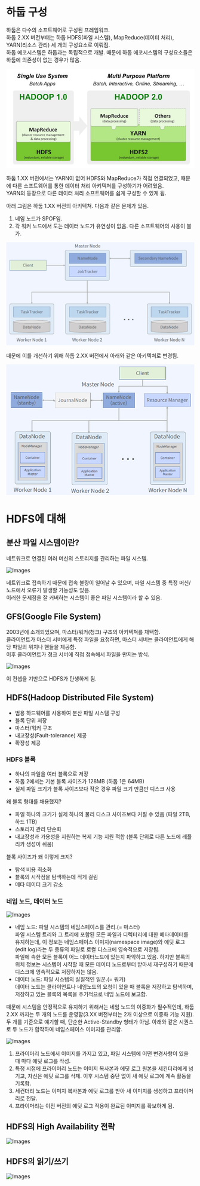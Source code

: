 # 하둡 구성

하둡은 다수의 소프트웨어로 구성된 프레임워크.  
하둡 2.XX 버전부터는 하둡 HDFS(파일 시스템), MapReduce(데이터 처리), YARN(리소스 관리) 세 개의 구성요소로 이뤄짐.  
하둡 에코시스템은 하둡과는 독립적으로 개발. 때문에 하둡 에코시스템의 구성요소들은 하둡에 의존성이 없는 경우가 많음.  

![Images](../../Images/1-17.PNG)

하둡 1.XX 버전에서는 YARN이 없어 HDFS와 MapReduce가 직접 연결되었고, 때문에 다른 소프트웨어를 통한 데이터 처리 아키텍쳐를 구성하기가 어려웠음.  
YARN의 등장으로 다른 데이터 처리 소프트웨어를 쉽게 구성할 수 있게 됨.  

아래 그림은 하둡 1.XX 버전의 아키텍쳐. 다음과 같은 문제가 있음.  
1. 네임 노드가 SPOF임.
2. 각 워커 노드에서 도는 데이터 노드가 유연성이 없음. 다른 소프트웨어의 사용이 불가.

![Images](../../Images/1-18.PNG)

때문에 이를 개선하기 위해 하둡 2.XX 버전에서 아래와 같은 아키텍쳐로 변경됨.  

![Images](../../Images/1-19.PNG)

# HDFS에 대해

## 분산 파일 시스템이란?

네트워크로 연결된 여러 머신의 스토리지를 관리하는 파일 시스템.  

![Images](https://www.quobyte.com/wp-content/uploads/2022/09/distributed-file-system.svg)

네트워크로 접속하기 때문에 접속 불량이 일어날 수 있으며, 파일 시스템 중 특정 머신/노드에서 오류가 발생할 가능성도 있음.  
이러한 문제점을 잘 커버하는 시스템이 좋은 파일 시스템이라 할 수 있음.  

## GFS(Google File System)

2003년에 소개되었으며, 마스터/워커(청크) 구조의 아키텍쳐를 채택함.  
클라이언트가 마스터 서버에게 특정 파일을 요청하면, 마스터 서버는 클라이언트에게 해당 파일의 위치나 핸들을 제공함.  
이후 클라이언트가 청크 서버에 직접 접속해서 파일을 만지는 방식.  

![Images](https://miro.medium.com/max/1016/1*FkPnGLfKLVlHsq6ZKSI07Q.png)

이 컨셉을 기반으로 HDFS가 탄생하게 됨.  

## HDFS(Hadoop Distributed File System)

* 범용 하드웨어를 사용하여 분산 파일 시스템 구성
* 블록 단위 저장
* 마스터/워커 구조
* 내고장성(Fault-tolerance) 제공
* 확장성 제공

### HDFS 블록 

* 하나의 파일을 여러 블록으로 저장
* 하둡 2에서는 기본 블록 사이즈가 128MB (하둡 1은 64MB)
* 실제 파일 크기가 블록 사이즈보다 작은 경우 파일 크기 만큼만 디스크 사용

왜 블록 형태를 채용했지?

* 파일 하나의 크기가 실제 하나의 물리 디스크 사이즈보다 커질 수 있음 (파일 2TB, 하드 1TB)
* 스토리지 관리 단순화
* 내고장성과 가용성을 지원하는 복제 기능 지원 적합 (블록 단위로 다른 노드에 레플리카 생성이 쉬움)

블록 사이즈가 왜 이렇게 크지?

* 탐색 비용 최소화
* 블록의 시작점을 탐색하는데 적게 걸림
* 메타 데이터 크기 감소

### 네임 노드, 데이터 노드

![Images](https://blog.kakaocdn.net/dn/bNtyTE/btrc7O872Sa/iohONNse4K7WG4UNnNPrhk/img.png)

* 네임 노드: 파일 시스템의 네임스페이스를 관리.(= 마스터)  
파일 시스템 트리와 그 트리에 포함된 모든 파일과 디렉터리에 대한 메타데이터를 유지하는데, 이 정보는 네임스페이스 이미지(namespace image)와 에딧 로그(edit log)라는 두 종류의 파일로 로컬 디스크에 영속적으로 저장됨.  
파일에 속한 모든 블록이 어느 데이터노드에 있는지 파악하고 있음. 하지만 블록의 위치 정보는 시스템이 시작할 때 모든 데이터 노드로부터 받아서 재구성하기 때문에 디스크에 영속적으로 저장하지는 않음. 
* 데이터 노드: 파일 시스템의 실질적인 일꾼.(= 워커)  
데이터 노드는 클라이언트나 네임노드의 요청이 있을 때 블록을 저장하고 탐색하며, 저장하고 있는 블록의 목록을 주기적으로 네임 노드에 보고함.  

때문에 시스템을 안정적으로 유지하기 위해서는 네임 노드의 이중화가 필수적인데, 하둡 2.XX 까지는 두 개의 노드를 운영함(3.XX 버전부터는 2개 이상으로 이중화 기능 지원).  
두 개를 기준으로 얘기할 때, 단순한 Active-Standby 형태가 아님. 아래와 같은 시퀀스로 두 노드가 합작하여 네임스페이스 이미지를 관리함.  

![Images](https://3.bp.blogspot.com/-L8nAH-iURdY/VroknRLqGvI/AAAAAAAAABw/PKgWFVGO1lc/s1600/Secondary%2BName%2BNode.png)

1. 프라이머리 노드에서 이미지를 가지고 있고, 파일 시스템에 어떤 변경사항이 있을 때 마다 에딧 로그를 작성.  
2. 특정 시점에 프라이머리 노드는 이미지 복사본과 에딧 로그 원본을 세컨더리에게 넘기고, 자신은 에딧 로그를 삭제. 이후 시스템 중단 없이 새 에딧 로그에 계속 활동을 기록함.
3. 세컨더리 노드는 이미지 복사본과 에딧 로그를 받아 새 이미지를 생성하고 프라이머리로 전달.
4. 프라이머리는 이전 버전의 에딧 로그 적용이 완료된 이미지를 확보하게 됨.

## HDFS의 High Availability 전략

![Images](https://blog.kakaocdn.net/dn/6kZtE/btqzQsIOsRA/pHjDjAJCv7fZJW3koR1281/img.png)

## HDFS의 읽기/쓰기

![Images](https://ssup2.github.io/images/theory_analysis/Hadoop/HDFS_Architecture.PNG)